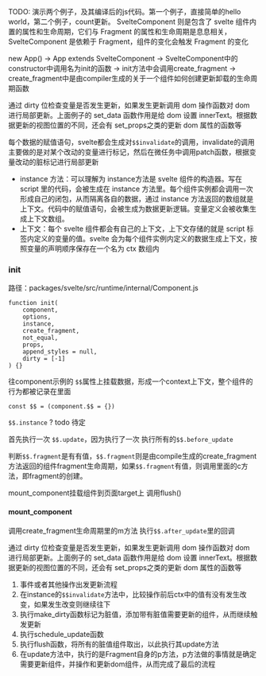 TODO: 演示两个例子，及其编译后的js代码。第一个例子，直接简单的hello world，第二个例子，count更新。
SvelteComponent 则是包含了 svelte 组件内置的属性和生命周期，它们与 Fragment 的属性和生命周期是息息相关，SvelteComponent 是依赖于 Fragment，组件的变化会触发 Fragment 的变化

new App()
->
App extends SvelteComponent
->
SvelteComponent中的constructor中调用名为init的函数
->
init方法中会调用create_fragment
->
create_fragment中是由compiler生成的关于一个组件如何创建更新卸载的生命周期函数



通过 dirty 位检查变量是否发生更新，如果发生更新调用 dom 操作函数对 dom 进行局部更新。上面例子的 set_data 函数作用是给 dom 设置 innerText。根据数据更新的视图位置的不同，还会有 set_props之类的更新 dom 属性的函数等

每个数据的赋值语句，svelte都会生成对`$$invalidate`的调用，invalidate的调用主要做的是对某个改动的变量进行标记，然后在微任务中调用patch函数，根据变量改动的脏标记进行局部更新

* instance 方法：可以理解为 instance方法是 svelte 组件的构造器。写在 script 里的代码，会被生成在 instance 方法里。每个组件实例都会调用一次形成自己的闭包，从而隔离各自的数据，通过 instance 方法返回的数组就是上下文。代码中的赋值语句，会被生成为数据更新逻辑。变量定义会被收集生成上下文数组。
* 上下文：每个 svelte 组件都会有自己的上下文，上下文存储的就是 script 标签内定义的变量的值。svelte 会为每个组件实例内定义的数据生成上下文，按照变量的声明顺序保存在一个名为 ctx 数组内


### init

路径：packages/svelte/src/runtime/internal/Component.js

```
function init(
	component,
	options,
	instance,
	create_fragment,
	not_equal,
	props,
	append_styles = null,
	dirty = [-1]
) {}
```

往component示例的 `$$`属性上挂载数据，形成一个context上下文，整个组件的行为都被记录在里面

```
const $$ = (component.$$ = {})
```



`$$.instance` ? todo 待定

首先执行一次 `$$.update`，因为执行了一次
执行所有的`$$.before_update`

判断`$$.fragment`是有有值，`$$.fragment`则是由compile生成的create_fragment方法返回的组件fragment生命周期，如果`$$.fragment`有值，则调用里面的c方法，即fragment的创建。

mount_component挂载组件到页面target上
调用flush()

#### mount_component

调用create_fragment生命周期里的m方法
执行`$$.after_update`里的回调


通过 dirty 位检查变量是否发生更新，如果发生更新调用 dom 操作函数对 dom 进行局部更新。上面例子的 set_data 函数作用是给 dom 设置 innerText。根据数据更新的视图位置的不同，还会有 set_props之类的更新 dom 属性的函数等

1. 事件或者其他操作出发更新流程
2. 在instance的`$$invalidate`方法中，比较操作前后ctx中的值有没有发生改变，如果发生改变则继续往下
3. 执行make_dirty函数标记为脏值，添加带有脏值需要更新的组件，从而继续触发更新
4. 执行schedule_update函数
5. 执行flush函数，将所有的脏值组件取出，以此执行其update方法
6. 在update方法中，执行的是Fragment自身的p方法，p方法做的事情就是确定需要更新组件，并操作和更新dom组件，从而完成了最后的流程